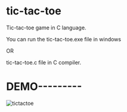 # tic-tac-toe

Tic-tac-toe game in C language.

You can run the tic-tac-toe.exe file in windows

OR

tic-tac-toe.c file in C compiler.

<h1>DEMO---------</h1>


![tictactoe](https://user-images.githubusercontent.com/82973846/204030679-2b90f4a3-3985-4ad4-948d-58c4bf5c510c.gif)

